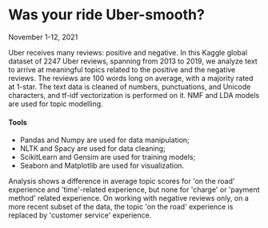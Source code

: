 # Was your ride Uber-smooth?
November 1-12, 2021

Uber receives many reviews: positive and negative. In this Kaggle global dataset of 2247 Uber reviews, spanning from 2013 to 2019, we analyze text to arrive at meaningful topics related to the positive and the negative reviews. The reviews are 100 words long on average, with a majority rated at 1-star. The text data is cleaned of numbers, punctuations, and Unicode characters, and tf-idf vectorization is performed on it. NMF and LDA models are used for topic modelling. 

#### Tools

 - Pandas and Numpy are used for data manipulation; 
 - NLTK and Spacy are used for data cleaning; 
 - ScikitLearn and Gensim are used for training models; 
 - Seaborn and Matplotlib are used for visualization. 

Analysis shows a difference in average topic scores for 'on the road' experience and 'time'-related experience, but none for 'charge' or 'payment method' related experience. On working with negative reviews only, on a more recent subset of the data, the topic 'on the road' experience is replaced by 'customer service' experience. 

